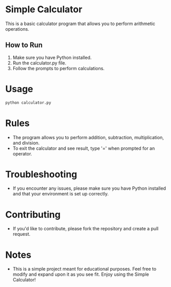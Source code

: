 # Simple Calculator

This is a basic calculator program that allows you to perform arithmetic operations.

## How to Run

1. Make sure you have Python installed.
2. Run the calculator.py file.
3. Follow the prompts to perform calculations.

# Usage
```bash
python calculator.py
```

# Rules

- The program allows you to perform addition, subtraction, multiplication, and division.
- To exit the calculator and see result, type '=' when prompted for an operator.

# Troubleshooting

- If you encounter any issues, please make sure you have Python installed and that your environment is set up correctly.

# Contributing

- If you'd like to contribute, please fork the repository and create a pull request.

# Notes

- This is a simple project meant for educational purposes. Feel free to modify and expand upon it as you see fit. Enjoy using the Simple Calculator!
